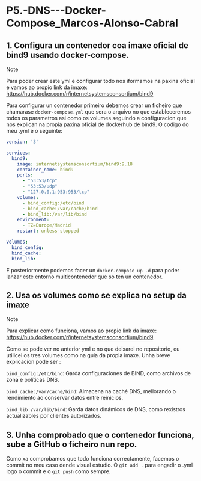 # P5.-DNS---Docker-Compose_Marcos-Alonso-Cabral
## 1. Configura un contenedor coa imaxe oficial de bind9 usando docker-compose.
>[!NOTE]
>Para poder crear este yml e configurar todo nos iformamos na paxina oficial e vamos ao propio link da imaxe: https://hub.docker.com/r/internetsystemsconsortium/bind9

Para configurar un contenedor primeiro debemos crear un ficheiro que chamarase `docker-compose.yml` que sera o arquivo no que estableceremos todos os parametros asi como os volumes seguindo a configuracion que nos explican na propia paxina oficial de dockerhub de bind9. O codigo do meu .yml é o seguinte:
```yaml
version: '3'

services:
  bind9:
    image: internetsystemsconsortium/bind9:9.18
    container_name: bind9
    ports:
      - "53:53/tcp"
      - "53:53/udp"
      - "127.0.0.1:953:953/tcp"
    volumes:
      - bind_config:/etc/bind
      - bind_cache:/var/cache/bind
      - bind_lib:/var/lib/bind
    environment:
      - TZ=Europe/Madrid
    restart: unless-stopped

volumes:
  bind_config:
  bind_cache:
  bind_lib:
```
  
  E posteriormente podemos facer un `docker-compose up -d` para poder lanzar este entorno multicontenedor que so ten un contenedor.

## 2. Usa os volumes como se explica no setup da imaxe
>[!NOTE]
>Para explicar como funciona, vamos ao propio link da imaxe: https://hub.docker.com/r/internetsystemsconsortium/bind9

Como se pode ver no anterior yml e no que deixarei no repositorio, eu utilicei os tres volumes como na guia da propia imaxe.
Unha breve explicacion pode ser :   

`bind_config:/etc/bind`: Garda configuraciones de BIND, como archivos de zona e políticas DNS.  

`bind_cache:/var/cache/bind`: Almacena na caché DNS, mellorando o rendimiento ao conservar datos entre reinicios.  

`bind_lib:/var/lib/bind`: Garda datos dinámicos de DNS, como rexistros actualizables por clientes autorizados.  

## 3. Unha comprobado que o contenedor funciona, sube a GitHub o ficheiro nun repo.
Como xa comprobamos que todo funciona correctamente, facemos o commit no meu caso dende visual estudio. O `git add .` para engadir o .yml logo o commit e o `git push` como sempre.